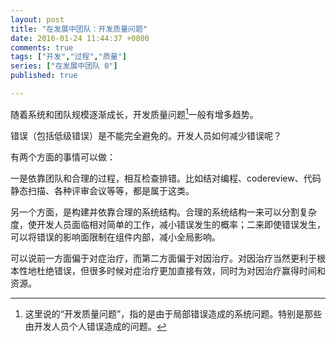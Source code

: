 ```yaml
---
layout: post
title: "在发展中团队：开发质量问题"
date: 2016-01-24 11:44:37 +0800
comments: true
tags: ["开发","过程","质量"]
series: ["在发展中团队 0"]
published: true

---
```





随着系统和团队规模逐渐成长，开发质量问题[^2]一般有增多趋势。

<!--more-->


错误（包括低级错误）是不能完全避免的。开发人员如何减少错误呢？

有两个方面的事情可以做：

一是依靠团队和合理的过程，相互检查排错。比如结对编程、codereview、代码静态扫描、各种评审会议等等，都是属于这类。

另一个方面，是构建并依靠合理的系统结构。合理的系统结构一来可以分割复杂度，使开发人员面临相对简单的工作，减小错误发生的概率；二来即使错误发生，可以将错误的影响面限制在组件内部，减小全局影响。

可以说前一方面偏于对症治疗，而第二方面偏于对因治疗。对因治疗当然更利于根本性地杜绝错误，但很多时候对症治疗更加直接有效，同时为对因治疗赢得时间和资源。




[^2]: 这里说的“开发质量问题”，指的是由于局部错误造成的系统问题。特别是那些由开发人员个人错误造成的问题。